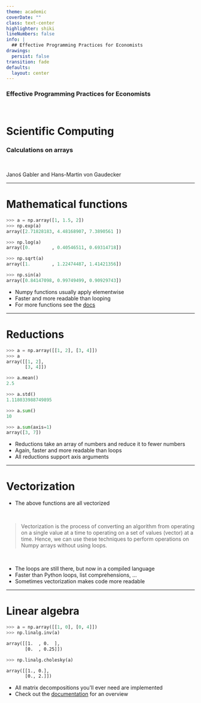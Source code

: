 ```yaml
---
theme: academic
coverDate: ""
class: text-center
highlighter: shiki
lineNumbers: false
info: |
  ## Effective Programming Practices for Economists
drawings:
  persist: false
transition: fade
defaults:
  layout: center
---
```


### Effective Programming Practices for Economists

<br/>

# Scientific Computing

### Calculations on arrays

<br/>


Janoś Gabler and Hans-Martin von Gaudecker

---

# Mathematical functions

<div class="flex gap-12">
<div>

```python
>>> a = np.array([1, 1.5, 2])
>>> np.exp(a)
array([2.71828183, 4.48168907, 7.3890561 ])
```

```python
>>> np.log(a)
array([0.        , 0.40546511, 0.69314718])
```

```python
>>> np.sqrt(a)
array([1.        , 1.22474487, 1.41421356])
```

```python
>>> np.sin(a)
array([0.84147098, 0.99749499, 0.90929743])
```

</div>
<div>

- Numpy functions usually apply elementwise
- Faster and more readable than looping
- For more functions see the [docs](https://numpy.org/doc/stable/reference/routines.math.html)


</div>
</div>


---

# Reductions


<div class="grid grid-cols-2 gap-4">
<div>

```python
>>> a = np.array([[1, 2], [3, 4]])
>>> a
array([[1, 2],
       [3, 4]])
```

```python
>>> a.mean()
2.5
```

```python
>>> a.std()
1.118033988749895
```

```python
>>> a.sum()
10
```

```python
>>> a.sum(axis=1)
array([3, 7])
```

</div>
<div>

- Reductions take an array of numbers and reduce it to fewer numbers
- Again, faster and more readable than loops
- All reductions support axis arguments

</div>
</div>


---

# Vectorization

- The above functions are all vectorized

<br/>

> Vectorization is the process of converting an algorithm from operating on a single
> value at a time to operating on a set of values (vector) at a time.
> Hence, we can use these techniques to perform operations on Numpy arrays without
> using loops.

<br/>

- The loops are still there, but now in a compiled language
- Faster than Python loops, list comprehensions, ...
- Sometimes vectorization makes code more readable


---

# Linear algebra

<div class="grid grid-cols-2 gap-4">
<div>

```python
>>> a = np.array([[1, 0], [0, 4]])
>>> np.linalg.inv(a)
```
```txt
array([[1.  , 0.  ],
       [0.  , 0.25]])
```
```python
>>> np.linalg.cholesky(a)
```
```txt
array([[1., 0.],
       [0., 2.]])
```

</div>
<div>

- All matrix decompositions you'll ever need are implemented
- Check out the [documentation](https://numpy.org/doc/stable/reference/routines.linalg.html)
for an overview

</div>
</div>
